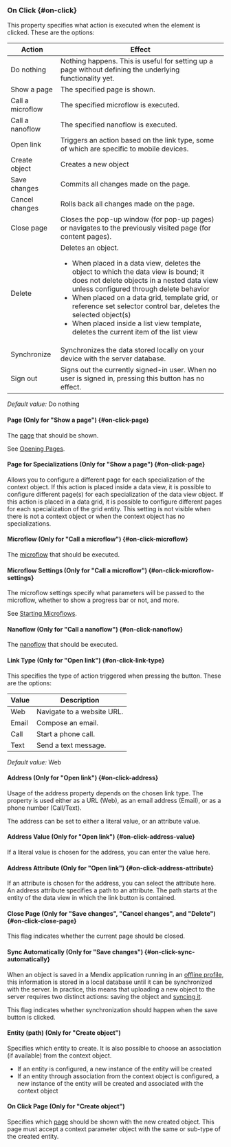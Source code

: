 ### On Click {#on-click}

This property specifies what action is executed when the element is clicked. These are the options:

| Action | Effect |
| --- | --- |
| Do nothing | Nothing happens. This is useful for setting up a page without defining the underlying functionality yet. |
| Show a page | The specified page is shown. |
| Call a microflow | The specified microflow is executed. |
| Call a nanoflow | The specified nanoflow is executed. |
| Open link | Triggers an action based on the link type, some of which are specific to mobile devices. |
| Create object | Creates a new object |
| Save changes | Commits all changes made on the page.  |
| Cancel changes | Rolls back all changes made on the page. |
| Close page | Closes the pop-up window (for pop-up pages) or navigates to the previously visited page (for content pages). |
| Delete | Deletes an object.<ul><li>When placed in a data view, deletes the object to which the data view is bound; it does not delete objects in a nested data view unless configured through delete behavior</li><li>When placed on a data grid, template grid, or reference set selector control bar, deletes the selected object(s)</li><li>When placed inside a list view template, deletes the current item of the list view</li></ul> |
| Synchronize | Synchronizes the data stored locally on your device with the server database. |
| Sign out | Signs out the currently signed-in user. When no user is signed in, pressing this button has no effect. |

*Default value:* Do nothing

#### Page (Only for "Show a page") {#on-click-page}

The [page](/refguide7/page/) that should be shown.

See [Opening Pages](/refguide7/opening-pages/).

#### Page for Specializations (Only for "Show a page") {#on-click-page}

Allows you to configure a different page for each specialization of the context object. If this action is placed inside a data view, it is possible to configure different page(s) for each specialization of the data view object. If this action is placed in a data grid, it is possible to configure different pages for each specialization of the grid entity. This setting is not visible when there is not a context object or when the context object has no specializations.

#### Microflow (Only for "Call a microflow") {#on-click-microflow}

The [microflow](/refguide7/microflow/) that should be executed.

#### Microflow Settings (Only for "Call a microflow") {#on-click-microflow-settings}

The microflow settings specify what parameters will be passed to the microflow, whether to show a progress bar or not, and more.

See [Starting Microflows](/refguide7/starting-microflows/).

#### Nanoflow (Only for "Call a nanoflow") {#on-click-nanoflow}

The [nanoflow](/refguide7/nanoflow/) that should be executed.

#### Link Type (Only for "Open link") {#on-click-link-type}

This specifies the type of action triggered when pressing the button. These are the options:

| Value | Description |
| --- | --- |
| Web | Navigate to a website URL. |
| Email | Compose an email. |
| Call | Start a phone call. |
| Text | Send a text message. |

*Default value:* Web

#### Address (Only for "Open link") {#on-click-address}

Usage of the address property depends on the chosen link type. The property is used either as a URL (Web), as an email address (Email), or as a phone number (Call/Text).

The address can be set to either a literal value, or an attribute value.

#### Address Value (Only for "Open link") {#on-click-address-value}

If a literal value is chosen for the address, you can enter the value here.

#### Address Attribute (Only for "Open link") {#on-click-address-attribute}

If an attribute is chosen for the address, you can select the attribute here. An address attribute specifies a path to an attribute. The path starts at the entity of the data view in which the link button is contained.

#### Close Page (Only for "Save changes", "Cancel changes", and "Delete") {#on-click-close-page}

This flag indicates whether the current page should be closed.

#### Sync Automatically (Only for "Save changes") {#on-click-sync-automatically}

When an object is saved in a Mendix application running in an [offline profile](/refguide7/hybrid-phone-profile/), this information is stored in a local database until it can be synchronized with the server. In practice, this means that uploading a new object to the server requires two distinct actions: saving the object and [syncing it](/refguide7/offline/#synchronization).

This flag indicates whether synchronization should happen when the save button is clicked.

#### Entity (path) (Only for "Create object")

Specifies which entity to create. It is also possible to choose an association (if available) from the context object.

* If an entity is configured, a new instance of the entity will be created
* If an entity through association from the context object is configured, a new instance of the entity will be created and associated with the context object

#### On Click Page (Only for "Create object")

Specifies which [page](/refguide7/page/) should be shown with the new created object. This page must accept a context parameter object with the same or sub-type of the created entity.
